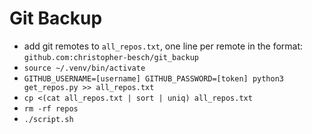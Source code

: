 # Git Backup

- add git remotes to `all_repos.txt`, one line per remote in the format: `github.com:christopher-besch/git_backup`
- `source ~/.venv/bin/activate`
- `GITHUB_USERNAME=[username] GITHUB_PASSWORD=[token] python3 get_repos.py >> all_repos.txt`
- `cp <(cat all_repos.txt | sort | uniq) all_repos.txt`
- `rm -rf repos`
- `./script.sh`
